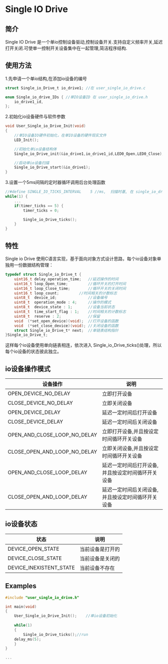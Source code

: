 # Single IO Drive

## 简介
Single IO Drive 是一个单io控制设备驱动,控制设备开关.支持自定义频率开关,延迟打开关闭.可使单一控制开关设备集中在一起管理,简洁程序结构.

## 使用方法
1.先申请一个单io结构,在添加io设备的编号

```c
struct Single_io_Drive_t io_drive1; //在 user_single_io_drive.c

enum Single_io_drive_IDs { //单IO设备ID 在 user_single_io_drive.h
    io_drive1_id,
};
```
2.初始化io设备硬件与软件参数

```c
void User_Single_io_Drive_Init(void)
{
    //单IO设备IO硬件初始化，在单IO设备的硬件现实文件
    LED_Init();

    //初始化单io设备结构体
    Single_io_Drive_init(&io_drive1,io_drive1_id,LED0_Open,LED0_Close); // LED0_Open 打开设备函数, LED0_Close 关闭设备函数

    //启动单io设备扫描
    Single_io_Drive_start(&io_drive1);
}
```
3.设置一个5ms间隔的定时器循环调用后台处理函数

```c
//#define SINGLE_IO_TICKS_INTERVAL    5	//ms,  扫描时基, 在 single_io_drive.h
while(1) {
    ...
    if(timer_ticks == 5) {
        timer_ticks = 0;

        Single_io_Drive_ticks();
    }
}
```

## 特性

Single io Drive 使用C语言实现，基于面向对象方式设计思路，每个io设备对象单独用一份数据结构管理：

```c
typedef struct Single_io_Drive_t {
    uint16_t delay_operation_time;   //延迟操作的时间
    uint16_t loop_Open_time;	     //循环开关的打开时间
    uint16_t loop_Close_time;	     //循环开关的关闭时间
    uint16_t loop_count;	     //时间相关的计数标志
    uint8_t  device_id;              //设备编号
    uint8_t  operation_mode : 4;     //操作的模式
    uint8_t  device_state : 1;       //设备当前状态
    uint8_t  time_start_flag : 1;    //时间相关的计数标志
    uint8_t  reserve : 2;            //保留
    void  (*set_open_device)(void);  //打开设备的函数
    void  (*set_close_device)(void); //关闭设备的函数
    struct Single_io_Drive_t* next;  //单链表结构指针
}Single_io_Drive_t;
```
这样每个io设备使用单向链表相连，依次进入 Single_io_Drive_ticks()处理，所以每个io设备的状态彼此独立。


## io设备操作模式

设备操作 | 说明
---|---
OPEN_DEVICE_NO_DELAY | 立即打开设备
CLOSE_DEVICE_NO_DELAY | 立即关闭设备
OPEN_DEVICE_DELAY | 延迟一定时间后打开设备
CLOSE_DEVICE_DELAY | 延迟一定时间后关闭设备
OPEN_AND_CLOSE_LOOP_NO_DELAY | 立即打开设备,并且按设定时间循环开关设备
CLOSE_OPEN_AND_LOOP_NO_DELAY | 立即关闭设备,并且按设定时间循环开关设备
OPEN_AND_CLOSE_LOOP_DELAY | 延迟一定时间后打开设备,并且按设定时间循环开关设备
CLOSE_OPEN_AND_LOOP_DELAY | 延迟一定时间后关闭设备,并且按设定时间循环开关设备

## io设备状态

状态 | 说明
---|---
DEVICE_OPEN_STATE | 当前设备是打开的
DEVICE_CLOSE_STATE | 当前设备是关闭的
DEVICE_INEXISTENT_STATE | 当前设备不存在

## Examples

```c
#include "user_single_io_drive.h"

int main(void)
{
    User_Single_io_Drive_Init();    //单io设备初始化	
	
    while(1)
    {
        Single_io_Drive_ticks();//run
	delay_ms(5);   
    }
}

...



